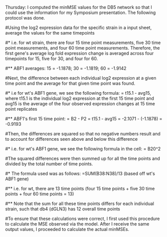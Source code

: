Thursday: I computed the minMSE values for the DB5 network so that I could use the information for my Symposium presentation. The following protocol was done.

#Using the log2 expression data for the specific strain in a input sheet, average the values for the same timepoints

#* i.e. for wt strain, there are four 15 time point measurements, five 30 time point measurements, and four 60 time point measurements. Therefore, the first gene's average log fold expression change is averaged across four timepoints for 15, five for 30, and four for 60.

#** ABF1 averages: 15 = -1.1878; 30 = -1.1819; 60 = -1.9142

#Next, the difference between each individual log2 expression at a given time point and the average for that given time point was found.

#* i.e for wt's ABF1 gene, we see the following formula: = t15.1 - avg15, where t15.1 is the individual log2 expression at the first 15 time point and avg15 is the average of the four observed expression changes at 15 time point replicates

#** ABF1's first 15 time point: = B2 - P2 = t15.1 - avg15 = -2.1071 - (-1.1878) = -0.9193

#Then, the differences are squared so that no negative numbers result and to account for differences seen above and below this difference

#* i.e. for wt's ABF1 gene, we see the following formula in the cell: = B20^2

#The squared differences were then summed up for all the time points and divided by the total number of time points.

#* The formula used was as follows: =SUM(B38:N38)/13 (based off wt's ABF1 gene)

#** i.e. for wt, there are 13 time points (four 15 time points + five 30 time points + four 60 time points = 13)

#** Note that the sum for all these time points differs for each individual strain, such that db4 (dGLN3) has 12 overall time points

#To ensure that these calculations were correct, I first used this procedure to calculate the MSE observed via the model. After I receive the same output values, I proceeded to calculate the actual minMSEs.
